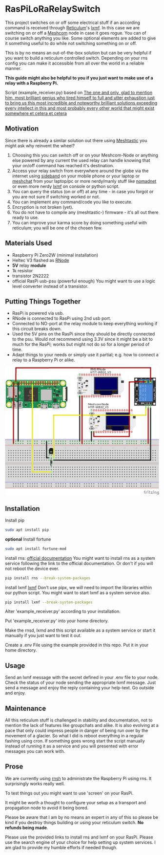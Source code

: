 # RasPiLoRaRelaySwitch

This project switches on or off some electrical stuff if an according command is received through [Reticulum](https://reticulum.network)'s  [lxmf](https://github.com/markqvist/LXMF). 
In this case we are switching on or off a [Meshcom](https://icssw.org/meshcom/) node in case it goes rogue. You can of course switch anything you like. 
Some optional elements are added to give it something useful to do while not switching something on or off.

This is by no means an out-of-the-box solution but can be very helpful if you want to build a reticulum controlled switch. Depending on your rns config you can make it accessible from all over the world in a reliable manner.

**This guide might also be helpful to you if you just want to make use of a relay with a Raspberry Pi.**

Script (example_receiver.py) based on [The one and only, glad to mention him, most brilliant genius who tired himself to full and utter exhaustion just to bring us this most incredible and noteworthy brilliant solutions exceeding every intellect in this and most probably every other world that might exist somewhere et cetera et cetera](https://github.com/markqvist/LXMF/tree/master/docs)

## Motivation
Since there is already a similar solution out there using [Meshtastic](https://meshtastic.org/) you might ask why reinvent the wheel? 
1. Choosing this you can switch off or on your Meshcom-Node or anything else powered by any current the used relay can handle knowing that your on/off command has reached it's destination.
2. Access your relay switch from everywhere around the globe via the internet using [sideband](https://github.com/markqvist/Sideband)   on your mobile phone or your laptop or [meshchat](https://github.com/liamcottle/reticulum-meshchat) from your laptop/pc or more nerdy/manly stuff like [nomadnet](https://github.com/markqvist/nomadnet) or even more nerdy [lxmf](https://github.com/markqvist/lxmf) on console or python script. 
3. You can query the status (on or off) at any time - in case you forgot or you are not sure if switching worked or not.
4. You can implement any command/code you like to execute.
5. Encryption is not broken (yet).
6. You do not have to compile any (meshtastic-) firmware - it's all out there ready to use.
7. You can improve your karma score by doing something useful with reticulum; you will be one of the chosen few.

## Materials Used
* Raspberry Pi Zero2W (minimal installation)
* Heltec V3 flashed as [RNode](https://github.com/markqvist/RNode_Firmware)
* __5V__ relay __module__
* 1k resistor
* transistor 2N2222
* official RasPi usb-psu (powerful enough)
You might want to use a logic level converter instead of a transistor. 

## Putting Things Together
* RasPi is powered via usb.
* RNode is connected to RasPi using 2nd usb port. 
* Connected to NO-port at the relay module to keep everything working if this circuit breaks down.
* Used the 5V pins on the RasPi since they should be directly connected to the psu. Would not recommend using 3.3V since it might be a bit to much for the RasPi; works but might not do so for a longer period of time. 
* Adapt things to your needs or simply use it partial; e.g. how to connect a relay to a Raspberry Pi or alike.

![Assembly](/WaTu_Schalter_bb.png)

## Installation
Install pip
```bash
sudo apt install pip
```
__optional__
Install fortune
```bash
sudo apt install fortune-mod
```
install rns: [official documentation](https://reticulum.network/manual/gettingstartedfast.html) You might want to install rns as a system service following the link to the official documentation. Or don't if you will not reboot the device ever.
```bash
pip install rns --break-system-packages
```
install lxmf [lxmf](https://github.com/markqvist/LXMF) Don't use pipx, we will need to import the libraries within our python script. You might want to start lxmf as a system service also. 
```bash
pip install lxmf --break-system-packages
``` 
Alter 'example_receiver.py' according to your installation.

Put 'example_receiver.py' into your home directory.

Make the rnsd, lxmd and this script available as a system service or start it manually if you just want to test it out. 

Create a .env File using the example provided in this repo. Put it in your home directory.

## Usage
Send an lxmf message with the secret defined in your .env file to your node. Check the status of your node sending the appropriate lxmf message. Just send a message and enjoy the reply containing your help-text. Go outside and enjoy.

## Maintenance
All this reticulum stuff is challenged in stability and documentation, not to mention the lack of features like groupchats and alike. It is also evolving at a pace that only could impress people in danger of being run over by the movement of a glacier.
So what I did is reboot everything in a regular fashing using cron.
If something goes wrong start the script manually instead of running it as a service and you will presented with error messages you can work with.

## Prose
We are currently using [rnsh](https://github.com/acehoss/rnsh) to administrate the Raspberry Pi using rns. It surprisingly works really well. 

To test things out you might want to use 'screen' on your RasPi.

It might be worth a thought to configure your setup as a transport and propagation node to avoid it being bored.

Please be aware that I am by no means an expert in any of this so please be kind if you destroy things building or using your reticulum switch. __No refunds being made__.

Please use the provided links to install rns and lxmf on your RasPi. Please use the search engine of your choice for help setting up system services. I am glad to provide my humble efforts if needed though.



